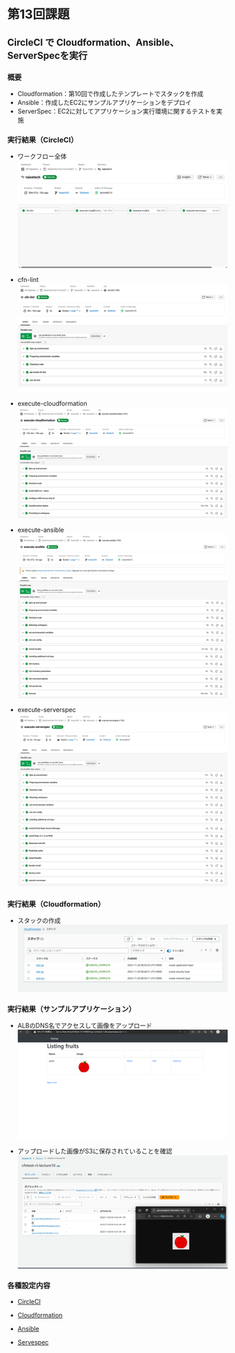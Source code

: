 # 第13回課題

## CircleCI で Cloudformation、Ansible、ServerSpecを実行
### 概要
- Cloudformation：第10回で作成したテンプレートでスタックを作成
- Ansible：作成したEC2にサンプルアプリケーションをデプロイ
- ServerSpec：EC2に対してアプリケーション実行環境に関するテストを実施

### 実行結果（CircleCI）
- ワークフロー全体
![1301](./images/1301.png) 

- cfn-lint 
![1302](./images/1302.png) 

- execute-cloudformation
![1303](./images/1303.png) 

- execute-ansible
![1304](./images/1304.png) 
![1305](./images/1305.png) 

- execute-serverspec
![1306](./images/1306.png) 
![1307](./images/1307.png) 

### 実行結果（Cloudformation）
- スタックの作成
![1308](./images/1308.png) 

### 実行結果（サンプルアプリケーション）
- ALBのDNS名でアクセスして画像をアップロード
![1309](./images/1309.png) 

- アップロードした画像がS3に保存されていることを確認
![1310](./images/1310.png) 

### 各種設定内容
- [CircleCI](./CircleCI/config.yml) 

- [Cloudformation ](./cloudformation) 

- [Ansible ](./ansible) 

- [Servespec ](./servespec) 
